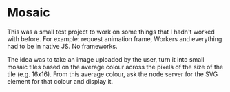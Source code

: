 # Mosaic
This was a small test project to work on some things that I hadn't worked with before. For example: request animation frame, Workers and everything had to be in native JS. No frameworks.

The idea was to take an image uploaded by the user, turn it into small mosaic tiles based on the average colour across the pixels of the size of the tile (e.g. 16x16). From this average colour, ask the node server for the SVG element for that colour and display it.
